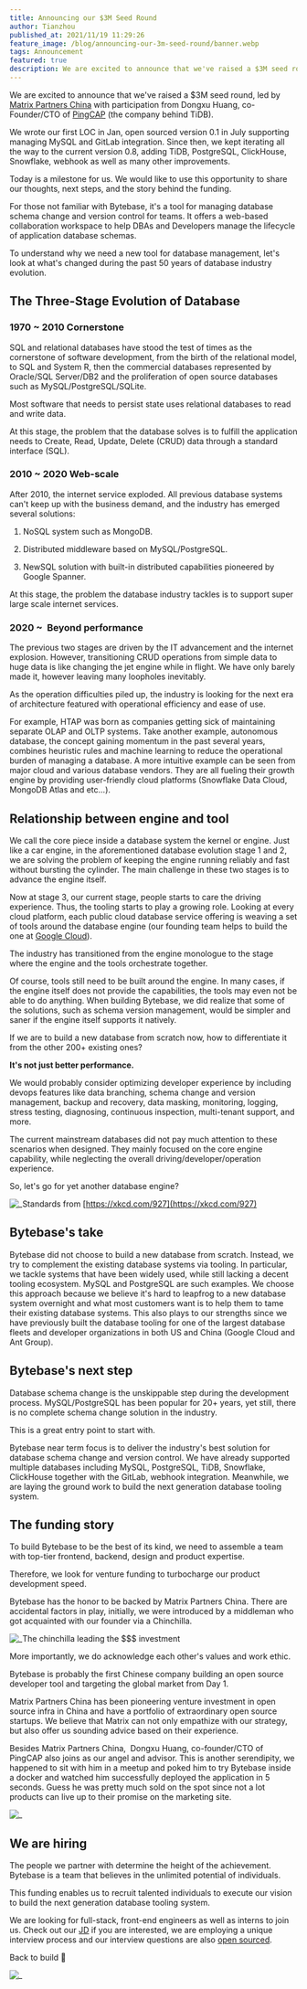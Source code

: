 ```yaml
---
title: Announcing our $3M Seed Round
author: Tianzhou
published_at: 2021/11/19 11:29:26
feature_image: /blog/announcing-our-3m-seed-round/banner.webp
tags: Announcement
featured: true
description: We are excited to announce that we've raised a $3M seed round, led by Matrix Partners China with participation from Dongxu Huang, co-Founder/CTO of PingCAP (the company behind TiDB).
---
```


We are excited to announce that we've raised a $3M seed round, led by [Matrix Partners China](https://www.matrixpartners.com.cn/index.php/en/) with participation from Dongxu Huang, co-Founder/CTO of [PingCAP](https://pingcap.com) (the company behind TiDB).

We wrote our first LOC in Jan, open sourced version 0.1 in July supporting managing MySQL and GitLab integration. Since then, we kept iterating all the way to the current version 0.8, adding TiDB, PostgreSQL, ClickHouse, Snowflake, webhook as well as many other improvements.

Today is a milestone for us. We would like to use this opportunity to share our thoughts, next steps, and the story behind the funding.

For those not familiar with Bytebase, it's a tool for managing database schema change and version control for teams. It offers a web-based collaboration workspace to help DBAs and Developers manage the lifecycle of application database schemas.

To understand why we need a new tool for database management, let's look at what's changed during the past 50 years of database industry evolution.

## The Three-Stage Evolution of Database

### 1970 ~ 2010 Cornerstone

SQL and relational databases have stood the test of times as the cornerstone of software development, from the birth of the relational model, to SQL and System R, then the commercial databases represented by Oracle/SQL Server/DB2 and the proliferation of open source databases such as MySQL/PostgreSQL/SQLite.

Most software that needs to persist state uses relational databases to read and write data.

At this stage, the problem that the database solves is to fulfill the application needs to Create, Read, Update, Delete (CRUD) data through a standard interface (SQL).

### 2010 ~ 2020 Web-scale

After 2010, the internet service exploded. All previous database systems can't keep up with the business demand, and the industry has emerged several solutions:

1. NoSQL system such as MongoDB.

2. Distributed middleware based on MySQL/PostgreSQL.

3. NewSQL solution with built-in distributed capabilities pioneered by Google Spanner.

At this stage, the problem the database industry tackles is to support super large scale internet services.

### 2020 ~  Beyond performance

The previous two stages are driven by the IT advancement and the internet explosion. However, transitioning CRUD operations from simple data to huge data is like changing the jet engine while in flight. We have only barely made it, however leaving many loopholes inevitably.

As the operation difficulties piled up, the industry is looking for the next era of architecture featured with operational efficiency and ease of use.

For example, HTAP was born as companies getting sick of maintaining separate OLAP and OLTP systems. Take another example, autonomous database, the concept gaining momentum in the past several years, combines heuristic rules and machine learning to reduce the operational burden of managing a database. A more intuitive example can be seen from major cloud and various database vendors. They are all fueling their growth engine by providing user-friendly cloud platforms (Snowflake Data Cloud, MongoDB Atlas and etc...).

## Relationship between engine and tool

We call the core piece inside a database system the kernel or engine. Just like a car engine, in the aforementioned database evolution stage 1 and 2, we are solving the problem of keeping the engine running reliably and fast without bursting the cylinder. The main challenge in these two stages is to advance the engine itself.

Now at stage 3, our current stage, people starts to care the driving experience. Thus, the tooling starts to play a growing role. Looking at every cloud platform, each public cloud database service offering is weaving a set of tools around the database engine (our founding team helps to build the one at [Google Cloud](https://cloud.google.com/sql)).

The industry has transitioned from the engine monologue to the stage where the engine and the tools orchestrate together.

Of course, tools still need to be built around the engine. In many cases, if the engine itself does not provide the capabilities, the tools may even not be able to do anything. When building Bytebase, we did realize that some of the solutions, such as schema version management, would be simpler and saner if the engine itself supports it natively.

If we are to build a new database from scratch now, how to differentiate it from the other 200+ existing ones?

**It's not just better performance.**

We would probably consider optimizing developer experience by including devops features like data branching, schema change and version management, backup and recovery, data masking, monitoring, logging, stress testing, diagnosing, continuous inspection, multi-tenant support, and more.

The current mainstream databases did not pay much attention to these scenarios when designed. They mainly focused on the core engine capability, while neglecting the overall driving/developer/operation experience.

So, let's go for yet another database engine?

![_](/blog/announcing-our-3m-seed-round/xkcd.webp)Standards from [https://xkcd.com/927](https://xkcd.com/927)

## Bytebase's take

Bytebase did not choose to build a new database from scratch. Instead, we try to complement the existing database systems via tooling. In particular, we tackle systems that have been widely used, while still lacking a decent tooling ecosystem. MySQL and PostgreSQL are such examples. We choose this approach because we believe it's hard to leapfrog to a new database system overnight and what most customers want is to help them to tame their existing database systems. This also plays to our strengths since we have previously built the database tooling for one of the largest database fleets and developer organizations in both US and China (Google Cloud and Ant Group).

## Bytebase's next step

Database schema change is the unskippable step during the development process. MySQL/PostgreSQL has been popular for 20+ years, yet still, there is no complete schema change solution in the industry.

This is a great entry point to start with.

Bytebase near term focus is to deliver the industry's best solution for database schema change and version control. We have already supported multiple databases including MySQL, PostgreSQL, TiDB, Snowflake, ClickHouse together with the GitLab, webhook integration. Meanwhile, we are laying the ground work to build the next generation database tooling system.

## The funding story

To build Bytebase to be the best of its kind, we need to assemble a team with top-tier frontend, backend, design and product expertise.

Therefore, we look for venture funding to turbocharge our product development speed.

Bytebase has the honor to be backed by Matrix Partners China. There are accidental factors in play, initially, we were introduced by a middleman who got acquainted with our founder via a Chinchilla.

![_](/blog/announcing-our-3m-seed-round/chinchilla.webp)The chinchilla leading the $$$ investment

More importantly, we do acknowledge each other's values and work ethic.

Bytebase is probably the first Chinese company building an open source developer tool and targeting the global market from Day 1.

Matrix Partners China has been pioneering venture investment in open source infra in China and have a portfolio of extraordinary open source startups. We believe that Matrix can not only empathize with our strategy, but also offer us sounding advice based on their experience.

Besides Matrix Partners China,  Dongxu Huang, co-founder/CTO of PingCAP also joins as our angel and advisor. This is another serendipity, we happened to sit with him in a meetup and poked him to try Bytebase inside a docker and watched him successfully deployed the application in 5 seconds. Guess he was pretty much sold on the spot since not a lot products can live up to their promise on the marketing site.

![_](/blog/announcing-our-3m-seed-round/frontpage.webp)

## We are hiring

The people we partner with determine the height of the achievement. Bytebase is a team that believes in the unlimited potential of individuals.

This funding enables us to recruit talented individuals to execute our vision to build the next generation database tooling system.

We are looking for full-stack, front-end engineers as well as interns to join us. Check out our [JD](https://bytebase.com/jobs) if you are interested, we are employing a unique interview process and our interview questions are also [open sourced](https://github.com/bytebase/interview).

Back to build 🚀

![_](/blog/announcing-our-3m-seed-round/landing.webp)
